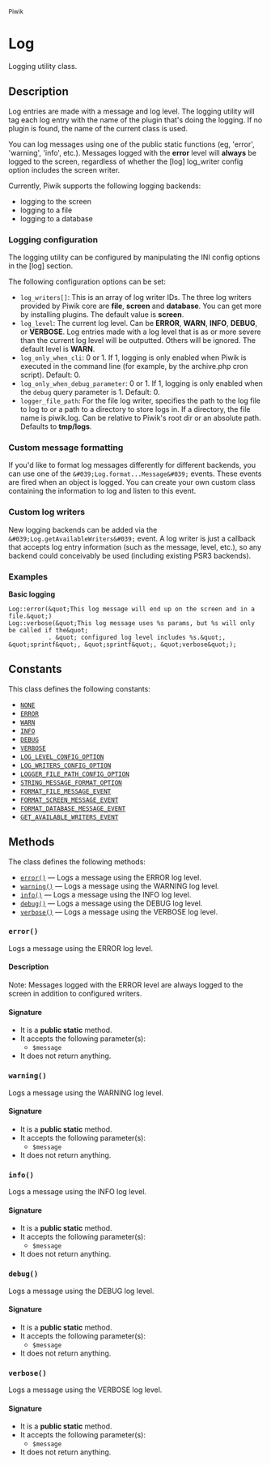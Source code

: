 <small>Piwik</small>

Log
===

Logging utility class.

Description
-----------

Log entries are made with a message and log level. The logging utility will tag each
log entry with the name of the plugin that&#039;s doing the logging. If no plugin is found,
the name of the current class is used.

You can log messages using one of the public static functions (eg, &#039;error&#039;, &#039;warning&#039;,
&#039;info&#039;, etc.). Messages logged with the **error** level will **always** be logged to
the screen, regardless of whether the [log] log_writer config option includes the
screen writer.

Currently, Piwik supports the following logging backends:
- logging to the screen
- logging to a file
- logging to a database

### Logging configuration

The logging utility can be configured by manipulating the INI config options in the
[log] section.

The following configuration options can be set:

- `log_writers[]`: This is an array of log writer IDs. The three log writers provided
                   by Piwik core are **file**, **screen** and **database**. You can
                   get more by installing plugins. The default value is **screen**.
- `log_level`: The current log level. Can be **ERROR**, **WARN**, **INFO**, **DEBUG**,
               or **VERBOSE**. Log entries made with a log level that is as or more
               severe than the current log level will be outputted. Others will be
               ignored. The default level is **WARN**.
- `log_only_when_cli`: 0 or 1. If 1, logging is only enabled when Piwik is executed
                       in the command line (for example, by the archive.php cron
                       script). Default: 0.
- `log_only_when_debug_parameter`: 0 or 1. If 1, logging is only enabled when the
                                   `debug` query parameter is 1. Default: 0.
- `logger_file_path`: For the file log writer, specifies the path to the log file
                      to log to or a path to a directory to store logs in. If a
                      directory, the file name is piwik.log. Can be relative to
                      Piwik&#039;s root dir or an absolute path. Defaults to **tmp/logs**.

### Custom message formatting

If you&#039;d like to format log messages differently for different backends, you can use
one of the `&#039;Log.format...Message&#039;` events. These events are fired when an object is
logged. You can create your own custom class containing the information to log and
listen to this event.

### Custom log writers

New logging backends can be added via the `&#039;Log.getAvailableWriters&#039;` event. A log
writer is just a callback that accepts log entry information (such as the message,
level, etc.), so any backend could conceivably be used (including existing PSR3
backends).

### Examples

**Basic logging**

    Log::error(&quot;This log message will end up on the screen and in a file.&quot;)
    Log::verbose(&quot;This log message uses %s params, but %s will only be called if the&quot;
               . &quot; configured log level includes %s.&quot;, &quot;sprintf&quot;, &quot;sprintf&quot;, &quot;verbose&quot;);


Constants
---------

This class defines the following constants:

- [`NONE`](#NONE)
- [`ERROR`](#ERROR)
- [`WARN`](#WARN)
- [`INFO`](#INFO)
- [`DEBUG`](#DEBUG)
- [`VERBOSE`](#VERBOSE)
- [`LOG_LEVEL_CONFIG_OPTION`](#LOG_LEVEL_CONFIG_OPTION)
- [`LOG_WRITERS_CONFIG_OPTION`](#LOG_WRITERS_CONFIG_OPTION)
- [`LOGGER_FILE_PATH_CONFIG_OPTION`](#LOGGER_FILE_PATH_CONFIG_OPTION)
- [`STRING_MESSAGE_FORMAT_OPTION`](#STRING_MESSAGE_FORMAT_OPTION)
- [`FORMAT_FILE_MESSAGE_EVENT`](#FORMAT_FILE_MESSAGE_EVENT)
- [`FORMAT_SCREEN_MESSAGE_EVENT`](#FORMAT_SCREEN_MESSAGE_EVENT)
- [`FORMAT_DATABASE_MESSAGE_EVENT`](#FORMAT_DATABASE_MESSAGE_EVENT)
- [`GET_AVAILABLE_WRITERS_EVENT`](#GET_AVAILABLE_WRITERS_EVENT)

Methods
-------

The class defines the following methods:

- [`error()`](#error) &mdash; Logs a message using the ERROR log level.
- [`warning()`](#warning) &mdash; Logs a message using the WARNING log level.
- [`info()`](#info) &mdash; Logs a message using the INFO log level.
- [`debug()`](#debug) &mdash; Logs a message using the DEBUG log level.
- [`verbose()`](#verbose) &mdash; Logs a message using the VERBOSE log level.

### `error()` <a name="error"></a>

Logs a message using the ERROR log level.

#### Description

Note: Messages logged with the ERROR level are always logged to the screen in addition
to configured writers.

#### Signature

- It is a **public static** method.
- It accepts the following parameter(s):
    - `$message`
- It does not return anything.

### `warning()` <a name="warning"></a>

Logs a message using the WARNING log level.

#### Signature

- It is a **public static** method.
- It accepts the following parameter(s):
    - `$message`
- It does not return anything.

### `info()` <a name="info"></a>

Logs a message using the INFO log level.

#### Signature

- It is a **public static** method.
- It accepts the following parameter(s):
    - `$message`
- It does not return anything.

### `debug()` <a name="debug"></a>

Logs a message using the DEBUG log level.

#### Signature

- It is a **public static** method.
- It accepts the following parameter(s):
    - `$message`
- It does not return anything.

### `verbose()` <a name="verbose"></a>

Logs a message using the VERBOSE log level.

#### Signature

- It is a **public static** method.
- It accepts the following parameter(s):
    - `$message`
- It does not return anything.

